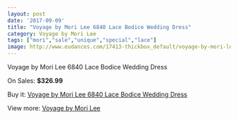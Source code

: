```yaml
---
layout: post
date: '2017-09-09'
title: "Voyage by Mori Lee 6840 Lace Bodice Wedding Dress"
category: Voyage by Mori Lee
tags: ["mori","sale","unique","special","lace"]
image: http://www.eudances.com/17413-thickbox_default/voyage-by-mori-lee-6840-lace-bodice-wedding-dress.jpg
---
```

Voyage by Mori Lee 6840 Lace Bodice Wedding Dress

On Sales: **$326.99**
<a href="https://www.eudances.com/en/voyage-by-mori-lee/5087-voyage-by-mori-lee-6840-lace-bodice-wedding-dress.html"><amp-img layout="responsive" width="600" height="600" src="//www.eudances.com/17413-thickbox_default/voyage-by-mori-lee-6840-lace-bodice-wedding-dress.jpg" alt="Voyage by Mori Lee 6840 Lace Bodice Wedding Dress 0" /></a>
<a href="https://www.eudances.com/en/voyage-by-mori-lee/5087-voyage-by-mori-lee-6840-lace-bodice-wedding-dress.html"><amp-img layout="responsive" width="600" height="600" src="//www.eudances.com/17414-thickbox_default/voyage-by-mori-lee-6840-lace-bodice-wedding-dress.jpg" alt="Voyage by Mori Lee 6840 Lace Bodice Wedding Dress 1" /></a>

Buy it: [Voyage by Mori Lee 6840 Lace Bodice Wedding Dress](https://www.eudances.com/en/voyage-by-mori-lee/5087-voyage-by-mori-lee-6840-lace-bodice-wedding-dress.html "Voyage by Mori Lee 6840 Lace Bodice Wedding Dress")

View more: [Voyage by Mori Lee](https://www.eudances.com/en/47-voyage-by-mori-lee "Voyage by Mori Lee")